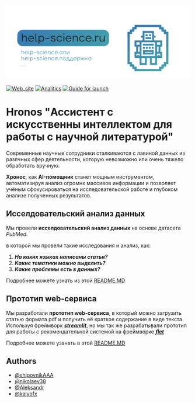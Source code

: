 ![Logo](Logo.png)


>####
[![Web_site](https://img.shields.io/badge/Web_site-Streamlit-803e75.svg)](/web_site_streamlit)
[![Analitics](https://img.shields.io/badge/Analitics-of_pubmed-87CEEB.svg)](/analitics)
[![Guide for launch](https://img.shields.io/badge/Guide-for_launch-5F9EA0.svg)](guide_for_launch.md)
# Hronos "Ассистент с искусственны интеллектом для работы с научной литературой"

Современные научные сотрудники сталкиваются с лавиной данных из разлчных сфер деятельности, которую невозможно или очень тяжело обработать вручную.

**Хронос**, как **AI-помощник** станет мощным инструментом, автоматизируя анализ огромнх массивов информации и позволяет учёным сфокусироваться на исследовательской работе и глубоком анализе полученных результатов.




## Исселдовательский анализ данных

   Мы провели **исселдовательский анализ данных** на основе датасета *PubMed*.

   в которой мы провели такие исследования и анализ, как: 
   1. ___На каких языках написаны статьи?___
   2. ___Какие тематики можно выделить?___
   3. ___Какие проблемы есть в данных?___

   Подробнее можете узнать из этой [README.MD](https://github.com/nikolaev38/hronos/blob/main/analitics/README.md)

## Прототип web-сервиса
   Мы разработали **прототип web-сервиса**, в который можно загрузить статью формата pdf и получить её краткое содержание в виде текста. Используя фреймворк [___streamlit___](https://streamlit.io/), но мы так же разрабатывали прототип для работы с рекомендательной системой на фреймворке [___flet___](https://flet.dev/)

   Подробнее можете узанать в этой [README.MD](https://github.com/nikolaev38/hronos/blob/main/web_site_streamlit/README.md)

## Authors

- [@shipovnikAAA](https://github.com/shipovnikAAA)
- [@nikolaev38](https://github.com/nikolaev38)
- [@Aleksandr](https://github.com/Aleksandr)
- [@kaiyofx](https://github.com/kaiyofx)
